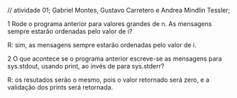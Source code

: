 // atividade 01; Gabriel Montes, Gustavo Carretero e Andrea Mindlin Tessler;

1 Rode o programa anterior para valores grandes de n. As
mensagens sempre estarão ordenadas pelo valor de i?

R:  sim, as mensagens sempre estarão ordenadas pelo valor de i.


2 O que acontece se o programa anterior escreve-se as mensagens
para sys.stdout, usando print, ao invés de para sys.stderr?

R:  os resutados serão o mesmo, pois o valor retornado será zero, e a validação dos prints será retornada.
